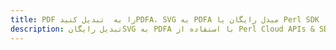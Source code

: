 ---title: PDF را به  تبدیل کنیدPDFA، SVG به PDFA مبدل رایگان یا Perl SDKdescription: تبدیل رایگانSVG به PDFA با استفاده از Perl Cloud APIs & SDK همچنین اسناد PDF را در Cloud ایجاد، ویرایش و رندر کنید.---